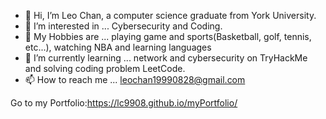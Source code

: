 - 👋 Hi, I’m Leo Chan, a computer science graduate from York University.
- 👀 I’m interested in ... Cybersecurity and Coding. 
- 🎨 My Hobbies are ... playing game and sports(Basketball, golf, tennis, etc...), watching NBA and learning languages
- 🌱 I’m currently learning ... network and cybersecurity on TryHackMe and solving coding problem LeetCode.
- 📫 How to reach me ... leochan19990828@gmail.com  

Go to my Portfolio:https://lc9908.github.io/myPortfolio/

<!---
lc9908/lc9908 is a ✨ special ✨ repository because its `README.md` (this file) appears on your GitHub profile.
You can click the Preview link to take a look at your changes.
--->
